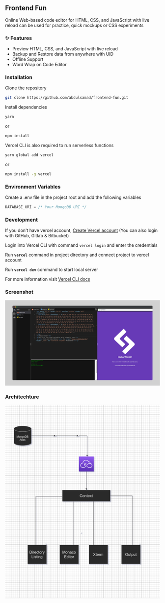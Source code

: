 ## Frontend Fun
Online Web-based code editor for HTML, CSS, and JavaScript with live reload can be used for practice, quick mockups or CSS experiments

### :sparkles: Features
- Preview HTML, CSS, and JavaScript with live reload
- Backup and Restore data from anywhere with UID
- Offline Support
- Word Wrap on Code Editor

### Installation
Clone the repository
```bash
git clone https://github.com/abdulsamad/frontend-fun.git
```

Install dependencies

```bash
yarn
```
or
```bash
npm install
```
Vercel CLI is also required to run serverless functions
```bash
yarn global add vercel
```
or
```bash
npm install -g vercel
```

### Environment Variables
Create a .env file in the project root and add the following variables
```js
DATABASE_URI = /* Your MongoDB URI */
```


### Development

If you don't have vercel account, [Create Vercel account](https://vercel.com/dashboard) (You can also login with GitHub, Gitlab &amp; Bitbucket)

Login into Vercel CLI with command `vercel login` and enter the credentials

Run **`vercel`** command in project directory and connect project to vercel account

Run **`vercel dev`** command to start local server

For more information visit [Vercel CLI docs](https://vercel.com/docs/cli)

### Screenshot

![Frontend fun screenshot](/readme/screenshot.png "Frontend fun screenshot")

### Architechture
![project architechture](/readme/architechture.png "project architechture")